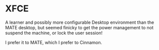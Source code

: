 # XFCE

A learner and possibly more configurable Desktop environment than the MATE desktop,
but seemed finicky to get the power management to not suspend the machine, or lock the user session!

I prefer it to MATE, which I prefer to Cinnamon.

